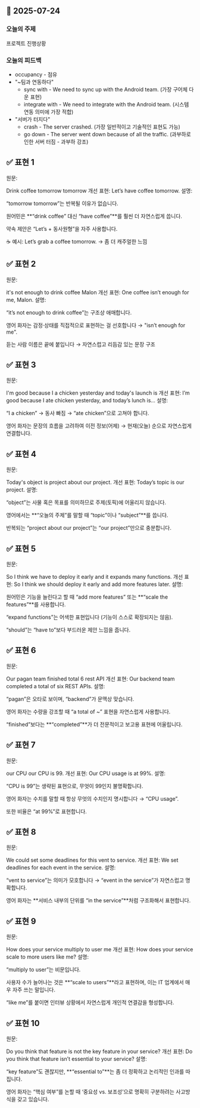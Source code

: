 ## 📅 2025-07-24

### **오늘의 주제**

프로젝트 진행상황

### **오늘의 피드백**

- occupancy - 점유
- "~팀과 연동하다"
  - sync with - We need to sync up with the Android team. (가장 구어체 다운 표현)
  - integrate with - We need to integrate with the Android team. (시스템 연동 의미에 가장 적합)
- "서버가 터지다"
  - crash - The server crashed. (가장 일반적이고 기술적인 표현도 가능)
  - go down - The server went down because of all the traffic. (과부하로 인한 서버 터짐 - 과부하 강조)
    
  


## ✅ 표현 1
    
원문:

Drink coffee tomorrow tomorrow
개선 표현:
Let’s have coffee tomorrow.
설명:

“tomorrow tomorrow”는 반복될 이유가 없습니다.

원어민은 **“drink coffee” 대신 “have coffee”**를 훨씬 더 자연스럽게 씁니다.

약속 제안은 “Let’s + 동사원형”을 자주 사용합니다.

☕ 예시: Let’s grab a coffee tomorrow. → 좀 더 캐주얼한 느낌

## ✅ 표현 2

원문:

it's not enough to drink coffee Malon
개선 표현:
One coffee isn’t enough for me, Malon.
설명:

“it’s not enough to drink coffee”는 구조상 애매합니다.

영어 화자는 감정·상태를 직접적으로 표현하는 걸 선호합니다 → "isn’t enough for me".

듣는 사람 이름은 끝에 붙입니다 → 자연스럽고 리듬감 있는 문장 구조

## ✅ 표현 3

원문:

I'm good because I a chicken yesterday and today's launch is
개선 표현:
I’m good because I ate chicken yesterday, and today’s lunch is...
설명:

“I a chicken” → 동사 빠짐 → “ate chicken”으로 고쳐야 합니다.

영어 화자는 문장의 흐름을 고려하여 이전 정보(어제) → 현재(오늘) 순으로 자연스럽게 연결합니다.

## ✅ 표현 4

원문:

Today's object is project about our project.
개선 표현:
Today’s topic is our project.
설명:

“object”는 사물 혹은 목표를 의미하므로 주제(토픽)에 어울리지 않습니다.

영어에서는 **“오늘의 주제”를 말할 때 “topic”이나 “subject”**를 씁니다.

반복되는 “project about our project”는 “our project”만으로 충분합니다.

## ✅ 표현 5

원문:

So I think we have to deploy it early and it expands many functions.
개선 표현:
So I think we should deploy it early and add more features later.
설명:

원어민은 기능을 늘린다고 할 때 “add more features” 또는 **“scale the features”**를 사용합니다.

“expand functions”는 어색한 표현입니다 (기능이 스스로 확장되지는 않음).

“should”는 “have to”보다 부드러운 제안 느낌을 줍니다.

## ✅ 표현 6

원문:

Our pagan team finished total 6 rest API
개선 표현:
Our backend team completed a total of six REST APIs.
설명:

“pagan”은 오타로 보이며, “backend”가 문맥상 맞습니다.

영어 화자는 수량을 강조할 때 “a total of ~” 표현을 자연스럽게 사용합니다.

“finished”보다는 **“completed”**가 더 전문적이고 보고용 표현에 어울립니다.

## ✅ 표현 7

원문:

our CPU our CPU is 99.
개선 표현:
Our CPU usage is at 99%.
설명:

“CPU is 99”는 생략된 표현으로, 무엇이 99인지 불명확합니다.

영어 화자는 수치를 말할 때 항상 무엇의 수치인지 명시합니다 → “CPU usage”.

또한 비율은 “at 99%”로 표현합니다.

## ✅ 표현 8

원문:

We could set some deadlines for this vent to service.
개선 표현:
We set deadlines for each event in the service.
설명:

“vent to service”는 의미가 모호합니다 → “event in the service”가 자연스럽고 명확합니다.

영어 화자는 **서비스 내부의 단위를 “in the service”**처럼 구조화해서 표현합니다.

## ✅ 표현 9

원문:

How does your service multiply to user me
개선 표현:
How does your service scale to more users like me?
설명:

“multiply to user”는 비문입니다.

사용자 수가 늘어나는 것은 **“scale to users”**라고 표현하며, 이는 IT 업계에서 매우 자주 쓰는 말입니다.

“like me”를 붙이면 인터뷰 상황에서 자연스럽게 개인적 연결감을 형성합니다.

## ✅ 표현 10

원문:

Do you think that feature is not the key feature in your service?
개선 표현:
Do you think that feature isn’t essential to your service?
설명:

“key feature”도 괜찮지만, **“essential to”**는 좀 더 정확하고 논리적인 인과를 따집니다.

영어 화자는 “핵심 여부”를 논할 때 ‘중요성 vs. 보조성’으로 명확히 구분하려는 사고방식을 갖고 있습니다.
